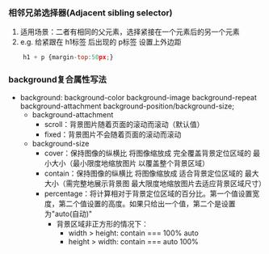 ### 相邻兄弟选择器(Adjacent sibling selector)
1. 适用场景：二者有相同的父元素，选择紧接在一个元素后的另一个元素
2. e.g. 给紧跟在 h1标签 后出现的 p标签 设置上外边距
``` javascript
    h1 + p {margin-top:50px;}
```

### background复合属性写法
- background: background-color background-image background-repeat background-attachment background-position/background-size;
  - background-attachment
    - scroll：背景图片随着页面的滚动而滚动（默认值）
    - fixed：背景图片不会随着页面的滚动而滚动
  - background-size
    - cover：保持图像的纵横比 将图像缩放成 完全覆盖背景定位区域的 最小大小（最小限度地缩放图片 以覆盖整个背景区域）
    - contain：保持图像的纵横比 将图像缩放成 适合背景定位区域的 最大大小（需完整地展示背景图 最大限度地缩放图片去适应背景区域尺寸）
    - percentage：将计算相对于背景定位区域的百分比。第一个值设置宽度，第二个值设置的高度。如果只给出一个值，第二个是设置为"auto(自动)"
      - 背景区域非正方形的情况下：
        - width > height: contain === 100% auto
        - height > width: contain === auto 100%




